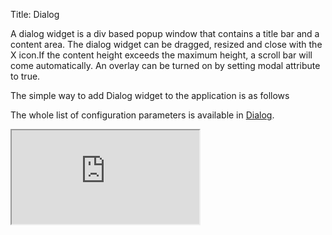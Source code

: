 Title: Dialog


A dialog widget is a div based popup window that contains a title bar and a content area. The dialog widget can be dragged, resized and close with the X icon.If the content height exceeds the maximum height, a scroll bar will come automatically. An overlay can be turned on by setting modal attribute to true.

The simple way to add Dialog widget to the application is as follows
<script src='http://snippets.ariatemplates.com/snippets/%VERSION%/widgets/dialog/Snippet.tpl' defer></script>

The whole list of configuration parameters is available in [Dialog](http://ariatemplates.com/api/#aria.widgets.CfgBeans:DialogCfg).

<iframe class='samples' src='http://snippets.ariatemplates.com/samples/%VERSION%/widgets/dialog/' />

## Action
Dialog widgets are highly configurable, as user can define callback functions for onOpen and onClose events.

<script src='http://snippets.ariatemplates.com/snippets/%VERSION%/widgets/dialog/Snippet.tpl' defer></script>

<iframe class='samples' src='http://snippets.ariatemplates.com/samples/%VERSION%/widgets/dialog/action/' />

## Binding
The properties bindable for dialog widget are
* contentMacro
* title
* tooltip
* visible
* xpos
* ypos
* center 

If center is set to true, it will have precedence over xpos and ypos, which will be updated according to the actual position of the dialog. 

For more information please read the article on [widget bindings](widget_bindings).

<iframe class='samples' src='http://snippets.ariatemplates.com/samples/%VERSION%/widgets/dialog/binding/' />

## Movable dialog

To enable Drag & Drop on a Dialog widget it's enough to set the `movable` property to true

<script src='http://snippets.ariatemplates.com/snippets/%VERSION%/widgets/dialog/Snippet.tpl' defer></script>

It is possible to specify the desired proxy by setting the `movableProxy` configuration property:

* `Overlay`: a div the same size as the dialog, using a _xOverlay_ class (see above for comments on the style)

<script src='http://snippets.ariatemplates.com/snippets/%VERSION%/widgets/dialog/Snippet.tpl' defer></script>

* `CloneOverlay`: a clone of the dialog

<script src='http://snippets.ariatemplates.com/snippets/%VERSION%/widgets/dialog/Snippet.tpl' defer></script>

The Dialog can only be dragged from its title bar and its movements are constrained to viewport.

The syntax to add listeners on _dragstart_ and _dragend_ is as follow:

<script src='http://snippets.ariatemplates.com/snippets/%VERSION%/widgets/dialog/Snippet.tpl' defer></script>

It is possible to set the `movable` and `movableProxy` default properties at application level:

<script src='http://snippets.ariatemplates.com/snippets/%VERSION%/widgets/dialog/SnippetScript.js' defer></script>

Here's a movable dialog example with code:
<iframe class='samples' src='http://snippets.ariatemplates.com/samples/%VERSION%/widgets/dialog/movable/' />